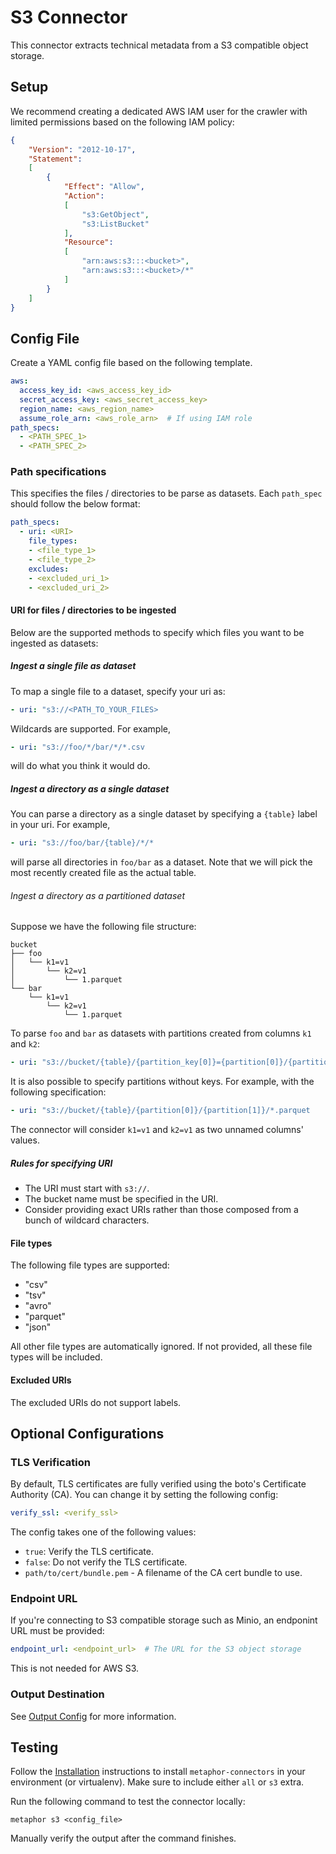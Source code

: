 # S3 Connector

This connector extracts technical metadata from a S3 compatible object storage.

## Setup

We recommend creating a dedicated AWS IAM user for the crawler with limited permissions based on the following IAM policy:

```json
{
    "Version": "2012-10-17",
    "Statement":
    [
        {
            "Effect": "Allow",
            "Action":
            [
                "s3:GetObject",
                "s3:ListBucket"
            ],
            "Resource":
            [
                "arn:aws:s3:::<bucket>",
                "arn:aws:s3:::<bucket>/*"
            ]
        }
    ]
}
```

## Config File

Create a YAML config file based on the following template.

```yaml
aws:
  access_key_id: <aws_access_key_id>
  secret_access_key: <aws_secret_access_key>
  region_name: <aws_region_name>
  assume_role_arn: <aws_role_arn>  # If using IAM role
path_specs:
  - <PATH_SPEC_1>
  - <PATH_SPEC_2>
```

### Path specifications

This specifies the files / directories to be parse as datasets. Each `path_spec` should follow the below format:

```yaml
path_specs:
  - uri: <URI>
    file_types:
    - <file_type_1>
    - <file_type_2>
    excludes:
    - <excluded_uri_1>
    - <excluded_uri_2>
```

#### URI for files / directories to be ingested

Below are the supported methods to specify which files you want to be ingested as datasets:

##### Ingest a single file as dataset

To map a single file to a dataset, specify your uri as:

```yaml
- uri: "s3://<PATH_TO_YOUR_FILES>
```

Wildcards are supported. For example,

```yaml
- uri: "s3://foo/*/bar/*/*.csv
```

will do what you think it would do.

##### Ingest a directory as a single dataset

You can parse a directory as a single dataset by specifying a `{table}` label in your uri. For example,

```yaml
- uri: "s3://foo/bar/{table}/*/*
```

will parse all directories in `foo/bar` as a dataset. Note that we will pick the most recently created file as the actual table.

###### Ingest a directory as a partitioned dataset

Suppose we have the following file structure:

```
bucket
├── foo
│   └── k1=v1
│       └── k2=v1
│           └── 1.parquet
└── bar
    └── k1=v1
        └── k2=v1
            └── 1.parquet
```

To parse `foo` and `bar` as datasets with partitions created from columns `k1` and `k2`:

```yaml
- uri: "s3://bucket/{table}/{partition_key[0]}={partition[0]}/{partition_key[1]}={partition[1]}/*.parquet
```

It is also possible to specify partitions without keys. For example, with the following specification:

```yaml
- uri: "s3://bucket/{table}/{partition[0]}/{partition[1]}/*.parquet
```

The connector will consider `k1=v1` and `k2=v1` as two unnamed columns' values.

##### Rules for specifying URI

- The URI must start with `s3://`.
- The bucket name must be specified in the URI.
- Consider providing exact URIs rather than those composed from a bunch of wildcard characters.

#### File types

The following file types are supported:

- "csv"
- "tsv"
- "avro"
- "parquet"
- "json"

All other file types are automatically ignored. If not provided, all these file types will be included.

#### Excluded URIs

The excluded URIs do not support labels.

## Optional Configurations

### TLS Verification

By default, TLS certificates are fully verified using the boto's Certificate Authority (CA). You can change it by setting the following config:

```yaml
verify_ssl: <verify_ssl> 
```

The config takes one of the following values:
- `true`: Verify the TLS certificate.
- `false`: Do not verify the TLS certificate.
- `path/to/cert/bundle.pem` - A filename of the CA cert bundle to use.

### Endpoint URL

If you're connecting to S3 compatible storage such as Minio, an endponint URL must be provided:

```yaml
endpoint_url: <endpoint_url>  # The URL for the S3 object storage
```

This is not needed for AWS S3.

### Output Destination

See [Output Config](../common/docs/output.md) for more information.

## Testing

Follow the [Installation](../../README.md) instructions to install `metaphor-connectors` in your environment (or virtualenv). Make sure to include either `all` or `s3` extra.

Run the following command to test the connector locally:

```shell
metaphor s3 <config_file>
```

Manually verify the output after the command finishes.
